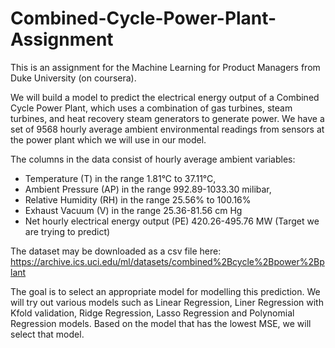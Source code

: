 # Combined-Cycle-Power-Plant-Assignment

This is an assignment for the Machine Learning for Product Managers from Duke University (on coursera). 

We will build a model to predict the electrical energy output of a Combined Cycle Power Plant, which uses a combination of gas turbines, steam turbines, and heat recovery steam generators to generate power.  We have a set of 9568 hourly average ambient environmental readings from sensors at the power plant which we will use in our model.

The columns in the data consist of hourly average ambient variables:

- Temperature (T) in the range 1.81°C to 37.11°C,
- Ambient Pressure (AP) in the range 992.89-1033.30 milibar,
- Relative Humidity (RH) in the range 25.56% to 100.16%
- Exhaust Vacuum (V) in the range 25.36-81.56 cm Hg
- Net hourly electrical energy output (PE) 420.26-495.76 MW (Target we are trying to predict)

The dataset may be downloaded as a csv file here: https://archive.ics.uci.edu/ml/datasets/combined%2Bcycle%2Bpower%2Bplant

The goal is to select an appropriate model for modelling this prediction. We will try out various models such as Linear Regression, Liner Regression with Kfold validation, Ridge Regression, Lasso Regression and Polynomial Regression models. Based on the model that has the lowest MSE, we will select that model. 
